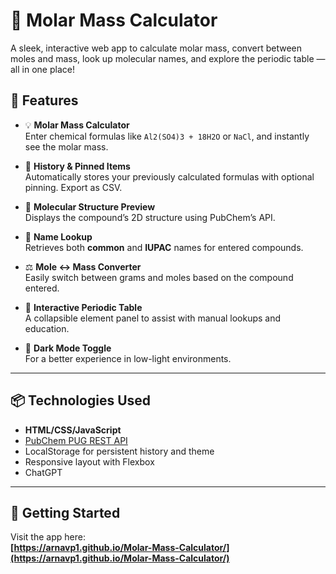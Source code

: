 # 🧪 Molar Mass Calculator

A sleek, interactive web app to calculate molar mass, convert between moles and mass, look up molecular names, and explore the periodic table — all in one place!

## 🔬 Features

- 💡 **Molar Mass Calculator**  
  Enter chemical formulas like `Al2(SO4)3 + 18H2O` or `NaCl`, and instantly see the molar mass.

- 🧾 **History & Pinned Items**  
  Automatically stores your previously calculated formulas with optional pinning. Export as CSV.

- 📸 **Molecular Structure Preview**  
  Displays the compound’s 2D structure using PubChem’s API.

- 🧠 **Name Lookup**  
  Retrieves both **common** and **IUPAC** names for entered compounds.

- ⚖️ **Mole ↔ Mass Converter**  
  Easily switch between grams and moles based on the compound entered.

- 🧪 **Interactive Periodic Table**  
  A collapsible element panel to assist with manual lookups and education.

- 🌙 **Dark Mode Toggle**  
  For a better experience in low-light environments.

---

## 📦 Technologies Used

- **HTML/CSS/JavaScript**
- [PubChem PUG REST API](https://pubchem.ncbi.nlm.nih.gov/docs/pug-rest)
- LocalStorage for persistent history and theme
- Responsive layout with Flexbox
- ChatGPT

---

## 🚀 Getting Started

Visit the app here:  
**[https://arnavp1.github.io/Molar-Mass-Calculator/](https://arnavp1.github.io/Molar-Mass-Calculator/)**
